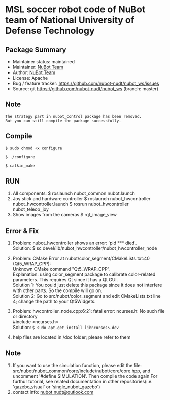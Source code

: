 # MSL soccer robot code of NuBot team of National University of Defense Technology
## Package Summary   

- Maintainer status: maintained
- Maintainer: [NuBot Team](https://www.trustie.net/organizations/23?org_subfield_id=108)
- Author: [NuBot Team](https://www.trustie.net/organizations/23?org_subfield_id=108)
- License: Apache
- Bug / feature tracker: https://github.com/nubot-nudt/nubot_ws/issues
- Source: git https://github.com/nubot-nudt/nubot_ws (branch: master)
   
## Note
	The strategy part in nubot_control package has been removed. 
	But you can still compile the package successfully.

## Compile
   `$ sudo chmod +x configure`
   
   `$ ./configure`
   
   `$ catkin_make`

## RUN
1. All components:
   $ roslaunch nubot_common nubot.launch
2. Joy stick and hardware controller
   $ roslaunch nubot_hwcontroller nubot_hwcontroller.launch
   $ rosrun nubot_hwcontroller nubot_teleop_joy
3. Show images from the cameras
   $ rqt_image_view

## Error & Fix
1. Problem: nubot_hwcontroller shows an error: 'pid *** died'.   
Solution: $ sc devel/lib/nubot_hwcontroller/nubot_hwcontroller_node   

2. Problem: CMake Error at nubot/color_segment/CMakeLists.txt:40 (Qt5_WRAP_CPP):   
  Unknown CMake command "Qt5_WRAP_CPP".   
Explanation: using color_segment package to calibrate color-related parameters. This requires Qt since it has a Qt GUI.   
Solution 1: You could just delete this package since it does not interfere with other parts. So the compile will go on.   
Solution 2: Go to src/nubot/color_segment and edit CMakeLists.txt line 4; change the path to your Qt5Widgets.   

3. Problem: hwcontroller_node.cpp:6:21: fatal error: ncurses.h: No such file or directory   
 #include <ncurses.h>   
Solution: `$ sudo apt-get install libncurses5-dev`   

4. help files are located in /doc folder; please refer to them   


## Note
1. If you want to use the simulation function, please edit the file: src/nubot/nubot_common/core/include/nubot/core/core.hpp, and uncomment '#define SIMULATION'. Then compile the code again.For furthur tutorial, see related documentation in other repositories(i.e. 'gazebo_visual' or 'single_nubot_gazebo')
2. contact info: nubot.nudt@outlook.com
